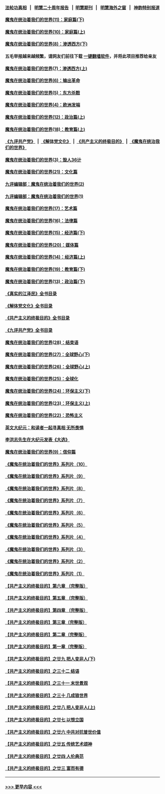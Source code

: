 #### [法轮功真相](https://github.com/gfw-breaker/truth/blob/master/README.md?t=0) &nbsp;&nbsp;|&nbsp;&nbsp; [明慧二十周年报告](https://github.com/gfw-breaker/mh-reports/blob/master/README.md?t=0) &nbsp;&nbsp;|&nbsp;&nbsp;[明慧期刊](https://github.com/gfw-breaker/mh-qikan) &nbsp;&nbsp;|&nbsp;&nbsp; [明慧海外之窗](https://github.com/gfw-breaker/mh-news/blob/master/README.md?t=0) &nbsp;&nbsp;|&nbsp;&nbsp; [神韵特别报道](https://github.com/gfw-breaker/mh-news/blob/master/shenyun.md?t=0)
#### [魔鬼在统治着我们的世界(11)：家庭篇(下)](../pages/nsc422/n10440961.md?t=11251101) 
#### [魔鬼在统治着我们的世界(10)：家庭篇(上)](../pages/nsc422/n10435448.md?t=11251101) 
#### [魔鬼在统治着我们的世界(8)：渗透西方(下)](../pages/nsc422/n10429603.md?t=11251101) 
#### 五毛举报越来越频繁，请网友们前往下载 [一键翻墙软件](https://github.com/gfw-breaker/ssr-accounts)，并将此项目推荐给亲友
#### [魔鬼在统治着我们的世界(7)：渗透西方(上)](../pages/nsc422/n10426013.md?t=11251101) 
#### [魔鬼在统治着我们的世界(6)：输出革命](../pages/nsc422/n10421536.md?t=11251101) 
#### [魔鬼在统治着我们的世界(5)：东方杀戮](../pages/nsc422/n10417707.md?t=11251101) 
#### [魔鬼在统治着我们的世界(4)：欧洲发端](../pages/nsc422/n10414890.md?t=11251101) 
#### [魔鬼在统治着我们的世界(12)：政治篇(上)](../pages/nsc422/n10444576.md?t=11251101) 
#### [魔鬼在统治着我们的世界(18)：教育篇(上)](../pages/nsc422/n10526970.md?t=11251101) 
#### [《九评共产党》](https://github.com/begood0513/9ping.md/blob/master/README.md) &nbsp;|&nbsp; [《解体党文化》](../../../../jtdwh.md/blob/master/README.md)  &nbsp;|&nbsp; [《共产主义的终极目的》](../../../../gczydzjmd.md/blob/master/README.md) &nbsp;|&nbsp; [《魔鬼在统治我们的世界》](../../../../mgztzwmdsj.md/blob/master/README.md) 
#### [魔鬼在统治着我们的世界(3)：毁人36计](../pages/nsc422/n10411583.md?t=11251101) 
#### [魔鬼在统治着我们的世界(21)：文化篇](../pages/nsc422/n10597706.md?t=11251101) 
#### [九评编辑部：魔鬼在统治着我们的世界(2)](../pages/nsc422/n10410036.md?t=11251101) 
#### [九评编辑部：魔鬼在统治着我们的世界(1)](../pages/nsc422/n10406825.md?t=11251101) 
#### [魔鬼在统治着我们的世界(17)：艺术篇](../pages/nsc422/n10499093.md?t=11251101) 
#### [魔鬼在统治着我们的世界(16)：法律篇](../pages/nsc422/n10485969.md?t=11251101) 
#### [魔鬼在统治着我们的世界(15)：经济篇(下)](../pages/nsc422/n10469975.md?t=11251101) 
#### [魔鬼在统治着我们的世界(20)：媒体篇](../pages/nsc422/n10586579.md?t=11251101) 
#### [魔鬼在统治着我们的世界(14)：经济篇(上)](../pages/nsc422/n10457370.md?t=11251101) 
#### [魔鬼在统治着我们的世界(19)：教育篇(下)](../pages/nsc422/n10564808.md?t=11251101) 
#### [魔鬼在统治着我们的世界(13)：政治篇(下)](../pages/nsc422/n10448270.md?t=11251101) 
#### [《真实的江泽民》全书目录](../pages/nsc422/n13721399.md?t=11251101) 
#### [《解体党文化》全书目录](../pages/nsc422/n13721157.md?t=11251101) 
#### [《共产主义的终极目的》全书目录](../pages/nsc422/n13721048.md?t=11251101) 
#### [《九评共产党》全书目录](../pages/nsc422/n13708085.md?t=11251101) 
#### [魔鬼在统治着我们的世界(28)：结束语](../pages/nsc422/n10936246.md?t=11251101) 
#### [魔鬼在统治着我们的世界(27)：全球野心(下)](../pages/nsc422/n10928319.md?t=11251101) 
#### [魔鬼在统治着我们的世界(26)：全球野心(上)](../pages/nsc422/n10900318.md?t=11251101) 
#### [魔鬼在统治着我们的世界(25)：全球化](../pages/nsc422/n10788205.md?t=11251101) 
#### [魔鬼在统治着我们的世界(24)：环保主义(下)](../pages/nsc422/n10695307.md?t=11251101) 
#### [魔鬼在统治着我们的世界(23)：环保主义(上)](../pages/nsc422/n10688613.md?t=11251101) 
#### [魔鬼在统治着我们的世界(22)：恐怖主义](../pages/nsc422/n10614727.md?t=11251101) 
#### [英文大纪元：和读者一起寻真相 无所畏惧](../pages/nsc422/n12542027.md?t=11251101) 
#### [李洪志先生在大纪元发表《大选》](../pages/nsc422/n12534746.md?t=11251101) 
#### [魔鬼在统治着我们的世界(9)：信仰篇](../pages/nsc422/n10432159.md?t=11251101) 
#### [《魔鬼在统治着我们的世界》系列片（10）](../pages/nsc422/n12292670.md?t=11251101) 
#### [《魔鬼在统治着我们的世界》系列片（9）](../pages/nsc422/n12290859.md?t=11251101) 
#### [《魔鬼在统治着我们的世界》系列片（8）](../pages/nsc422/n12287445.md?t=11251101) 
#### [《魔鬼在统治着我们的世界》系列片（7）](../pages/nsc422/n12283425.md?t=11251101) 
#### [《魔鬼在统治着我们的世界》系列片（6）](../pages/nsc422/n12282314.md?t=11251101) 
#### [《魔鬼在统治着我们的世界》系列片（5）](../pages/nsc422/n12281419.md?t=11251101) 
#### [《魔鬼在统治着我们的世界》系列片（4）](../pages/nsc422/n12274024.md?t=11251101) 
#### [《魔鬼在统治着我们的世界》系列片（3）](../pages/nsc422/n12271322.md?t=11251101) 
#### [《魔鬼在统治着我们的世界》系列片（2）](../pages/nsc422/n12269049.md?t=11251101) 
#### [《魔鬼在统治着我们的世界》系列片（1）](../pages/nsc422/n12267575.md?t=11251101) 
#### [【共产主义的终极目的】第六章 （完整版）](../pages/nsc422/n11428913.md?t=11251101) 
#### [【共产主义的终极目的】第五章 （完整版）](../pages/nsc422/n11428912.md?t=11251101) 
#### [【共产主义的终极目的】第四章 （完整版）](../pages/nsc422/n11428907.md?t=11251101) 
#### [【共产主义的终极目的】第三章（完整版）](../pages/nsc422/n11428848.md?t=11251101) 
#### [【共产主义的终极目的】第二章（完整版）](../pages/nsc422/n11428831.md?t=11251101) 
#### [【共产主义的终极目的】第一章（完整版）](../pages/nsc422/n11417651.md?t=11251101) 
#### [【共产主义的终极目的】之廿九 把人变非人(下)](../pages/nsc422/n11344140.md?t=11251101) 
#### [【共产主义的终极目的】之三十二 结语](../pages/nsc422/n11360535.md?t=11251101) 
#### [【共产主义的终极目的】之三十一 末世景观](../pages/nsc422/n11351129.md?t=11251101) 
#### [【共产主义的终极目的】之三十 几成狼世界](../pages/nsc422/n11348280.md?t=11251101) 
#### [【共产主义的终极目的】之廿八 把人变非人(上)](../pages/nsc422/n11340492.md?t=11251101) 
#### [【共产主义的终极目的】之廿七 以恨立国](../pages/nsc422/n11336944.md?t=11251101) 
#### [【共产主义的终极目的】之廿六 中共对抗普世价值](../pages/nsc422/n11324785.md?t=11251101) 
#### [【共产主义的终极目的】之廿五 传统艺术颂神](../pages/nsc422/n11296396.md?t=11251101) 
#### [【共产主义的终极目的】之廿四 人伦典范](../pages/nsc422/n11296397.md?t=11251101) 
#### [【共产主义的终极目的】之廿三 富而有德](../pages/nsc422/n11283598.md?t=11251101) 

----
#### [ >>> 更早内容 <<< ](../indexes/nsc422-earlier.md)
